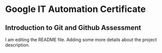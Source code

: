 # Google IT Automation Certificate 

## Introduction to Git and Github Assessment


I am editing the README file. Adding some more details about the project description.
